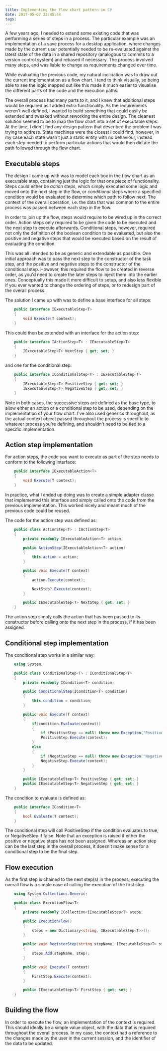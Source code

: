 ```yaml
---
title: Implementing the flow chart pattern in C#
date: 2017-05-07 22:45:44
tags:
---
```


A few years ago, I needed to extend some existing code that was performing a series of steps in a process. The particular example was an implementation of a save process for a desktop application, where changes made by the current user potentially needed to be re-evaluated against the latest state of the data in a shared repository (analogous to commits to a version control system) and rebased if necessary. The process involved many steps, and was liable to change as requirements changed over time.

While evaluating the previous code, my natural inclination was to draw out the current implementation as a flow chart. I tend to think visually, so being able to see the logic mapped out like this made it much easier to visualise the different parts of the code and the execution paths.

The overall process had many parts to it, and I knew that additional steps would be required as I added extra functionality. As the requirements weren't well defined, I wanted to build something that could easily be extended and tweaked without reworking the entire design. The cleanest solution seemed to be to map the flow chart into a set of executable steps. At the time, I didn't find any design pattern that described the problem I was trying to address. State machines were the closest I could find, however, in my case each state wasn't just a static entity with no behaviour, instead each step needed to perform particular actions that would then dictate the path followed through the flow chart.

## Executable steps
The design I came up with was to model each box in the flow chart as an executable step, containing just the logic for that one piece of functionality. Steps could either be *action* steps, which simply executed some logic and moved onto the next step in the flow, or *conditional* steps where a specified condition would be evaluated to determine which path to follow next. The context of the overall operation, i.e. the data that was common to the entire process was passed between each step in the flow.

In order to join up the flow, steps would require to be wired up in the correct order. Action steps only required to be given the code to be executed and the next step to execute afterwards. Conditional steps, however, required not only the definition of the boolean condition to be evaluated, but also the positive and negative steps that would be executed based on the result of evaluating the condition.

This was all intended to be as generic and extendable as possible. One initial approach was to pass the next step to the constructor of the task step, and the positive and negative steps to the constructor of the conditional step. However, this required the flow to be created in reverse order, as you'd need to create the later steps to inject them into the earlier ones. Conceptually this made it more difficult to setup, and also less flexible if you ever wanted to change the ordering of steps, or to redesign part of the overall process.

The solution I came up with was to define a base interface for all steps:

````csharp
    public interface IExecutableStep<T>
    {
        void Execute(T context);
    }
```` 

This could then be extended with an interface for the action step:

````csharp
    public interface IActionStep<T> : IExecutableStep<T>
    {
        IExecutableStep<T> NextStep { get; set; }
    }
````

and one for the conditional step:

````csharp
    public interface IConditionalStep<T> : IExecutableStep<T>
    {
        IExecutableStep<T> PositiveStep { get; set; }
        IExecutableStep<T> NegativeStep { get; set; }
    }
````

Note in both cases, the successive steps are defined as the base type, to allow either an action or a conditional step to be used, depending on the implementation of your flow chart. I've also used generics throughout, as the actual context object passed throughout the process is specific to whatever process you're defining, and shouldn't need to be tied to a specific implementation.


## Action step implementation

For action steps, the code you want to execute as part of the step needs to conform to the following interface:

````csharp
    public interface IExecutableAction<T>
    {
        void Execute(T context);
    }
````

In practice, what I ended up doing was to create a simple adapter classe that implemented this interface and simply called onto the code from the previous implementation. This worked nicely and meant much of the previous code could be reused.

The code for the action step was defined as:

````csharp
    public class ActionStep<T> : IActionStep<T>
    {
        private readonly IExecutableAction<T> action;

        public ActionStep(IExecutableAction<T> action)
        {
            this.action = action;
        }

        public void Execute(T context)
        {
            action.Execute(context);

            NextStep?.Execute(context);
        }

        public IExecutableStep<T> NextStep { get; set; }
    }
````

The action step simply calls the action that has been passed to its constructor before calling onto the next step in the process, if it has been assigned.

## Conditional step implementation

The conditional step works in a similar way:

````csharp
    using System;

    public class ConditionalStep<T> : IConditionalStep<T>
    {
        private readonly ICondition<T> condition;

        public ConditionalStep(ICondition<T> condition)
        {
            this.condition = condition;
        }

        public void Execute(T context)
        {
            if(condition.Evaluate(context))
            {
                if (PositiveStep == null) throw new Exception("PositiveStep is not assigned");
                PositiveStep.Execute(context);
            }
            else
            {
                if (NegativeStep == null) throw new Exception("NegativeStep is not assigned");
                NegativeStep.Execute(context);
            }
        }

        public IExecutableStep<T> PositiveStep { get; set; }
        public IExecutableStep<T> NegativeStep { get; set; }
    }
````

The condition to evaluate is defined as:

````csharp
    public interface ICondition<T>
    {
        bool Evaluate(T context);
    }
````

The conditional step will call PositiveStep if the condition evaluates to true, or NegativeStep if false. Note that an exception is raised if either the positive or negative steps has not been assigned. Whereas an action step can be the last step in the overall process, it doesn't make sense for a conditional step to be the final step.

## Flow execution

As the first step is chained to the next step(s) in the process, executing the overall flow is a simple case of calling the execution of the first step.

````csharp
    using System.Collections.Generic;

    public class ExecutionFlow<T>
    {
        private readonly ICollection<IExecutableStep<T> steps;

        public ExecutionFlow()
        {
            steps = new Dictionary<string, IExecutableStep<T>>();
        }

        public void RegisterStep(string stepName, IExecutableStep<T> step)
        {
            steps.Add(stepName, step);
        }

        public void Execute(T context)
        {
            FirstStep.Execute(context);
        }

        public IExecutableStep<T> FirstStep { get; set; }
    }
`````


## Building the flow

In order to execute the flow, an implementation of the context is required. This should ideally be a simple value object, with the data that is required throughout the overall process. In my case, the context had a reference to the changes made by the user in the current session, and the identifier of the data to be updated.
